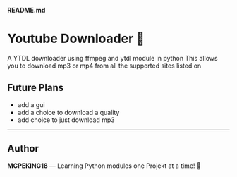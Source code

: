 **README.md**

# Youtube Downloader 🎯

A YTDL downloader using ffmpeg and ytdl module in python
This allows you to download mp3 or mp4 from all the supported sites listed on 


## Future Plans

- add a gui 
- add a choice to download a quality 
- add choice to just download mp3

---

## Author

**MCPEKING18** — Learning Python modules one Projekt at a time! 🐍